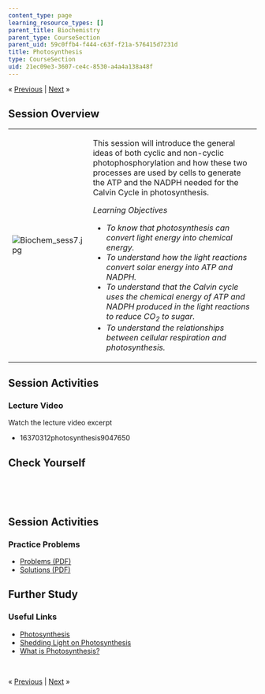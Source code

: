 ```yaml
---
content_type: page
learning_resource_types: []
parent_title: Biochemistry
parent_type: CourseSection
parent_uid: 59c0ffb4-f444-c63f-f21a-576415d7231d
title: Photosynthesis
type: CourseSection
uid: 21ec09e3-3607-ce4c-8530-a4a4a138a48f
---
```

<p class="sc_nav">&laquo; <a href="./resolveuid/3998b78c9a613c82442fd3aae9f91274" class="sc_prev">Previous</a> | <a href="./resolveuid/1dea315f439212b884bae05ff4797b1e" class="sc_next">Next</a> &raquo;</p> <h2 class="subhead">Session Overview</h2> <table class="sc_overview">     <tbody>         <tr>             <td><img alt="Biochem_sess7.jpg" src="./resolveuid/16c91850880759f74d4032586e72e982" /></td>             <td><p>This session will introduce the general ideas of both cyclic and non-cyclic photophosphorylation and how these two processes are used by cells to generate the ATP and the NADPH needed for the Calvin Cycle in photosynthesis.</p>             <p><em>Learning Objectives</em></p>             <ul class="arrow">                 <li><em>To know that photosynthesis can convert light energy into chemical energy.</em></li>                 <li><em>To understand how the light reactions convert solar energy into ATP and NADPH.</em></li>                 <li><em>To understand that the Calvin cycle uses the chemical energy of ATP and NADPH produced in the light reactions to reduce CO<sub>2</sub> to sugar.</em></li>                 <li><em>To understand the relationships between cellular respiration and photosynthesis.</em></li>             </ul></td>         </tr>     </tbody> </table> <h2 class="subhead">Session Activities</h2> <h3 class="subsubhead">Lecture Video</h3> <p>Watch the lecture video excerpt</p> <ul class="arrow">     <li>16370312photosynthesis9047650</li> </ul> <h2 class="subhead">Check Yourself</h2> <div id="quizArea">&nbsp;</div> <script type="text/javascript" src="/scripts/jquery-1.3.2.min.js"></script> <script type="text/javascript" src="/scripts/jQuizMe-uncompressed.js"></script> <script type="text/javascript">
// There was an extra comma at the end of multiList array.
$( function($){
	var quizMulti = {
    multiList: [
	{
        ques: "The light reactions of non-cyclic photophosphorylation supply the Calvin Cycle with…",
        ans: "NADPH and ATP",
        ansSel: ["light energy", 'sugar and O<sub>2</sub>', "water and sugar", 'CO<sub>2</sub> and ATP'],
        ansInfo: ""
    },
	{
        ques: "Which of the following does not occur in the Calvin Cycle?",
        ans: "release of oxygen",
        ansSel: ["carbon fixation", "consumption of ATP", "oxidation of NADPH", 'regeneration of NADP<sup>+</sup>'],
        ansInfo: ""
    },
	{
        ques: "Which of the following is not true?",
        ans: "The light reactions of cyclic photophosphorylation produce NADPH.",
        ansSel: ["The light reactions of cyclic photophosphorylation use chemiosmosis.", "The light reactions of cyclic photophosphorylation generate ATP.", "The light reactions of cyclic photophosphorylation use only <br />photosystem I.", "The light reactions of cyclic photophosphorylation involve redox reactions."],
        ansInfo: ""
    }]
	};
	var options = {
		allRandom: false,
		Random: false,
		help: "",
		showHTML: false,
		animationType: 0,
		showWrongAns: true,
		title: "Concept test 1",	 
};
$("#quizArea").jQuizMe(quizMulti, options);
});
</script> <p>&nbsp;</p> <h2 class="subhead">Session Activities</h2> <h3 class="subsubhead">Practice Problems</h3> <ul class="arrow">     <li><a href="./resolveuid/25f6bf696b75c6ba3f96ad00dfed842b">Problems (PDF)</a></li>     <li><a href="./resolveuid/20d10b902b67d561a1d2bc360d674398">Solutions (PDF)</a></li> </ul> <h2 class="subhead">Further Study</h2> <h3 class="subsubhead">Useful Links</h3> <ul class="arrow">     <li><a href="http://en.wikipedia.org/wiki/Photosynthesis">Photosynthesis</a></li>     <li><a href="http://www.youtube.com/watch?v=OlzbVr7XEeU&amp;list=UUE-DexCad-ctXVTE6OhZP8w&amp;index=3&amp;feature=plcp">Shedding Light on Photosynthesis</a></li>     <li><a href="http://www.life.illinois.edu/govindjee/whatisit.htm">What is Photosynthesis?</a></li> </ul> <p>&nbsp;</p> <p class="sc_nav_bottom">&laquo; <a href="./resolveuid/3998b78c9a613c82442fd3aae9f91274" class="sc_prev">Previous</a> | <a href="./resolveuid/1dea315f439212b884bae05ff4797b1e" class="sc_next">Next</a> &raquo;</p>